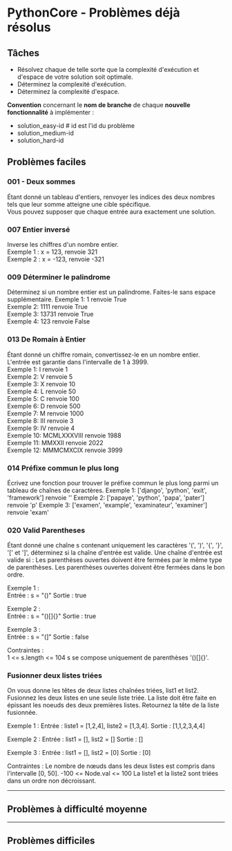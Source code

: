 # PythonCore - Problèmes déjà résolus

## Tâches
- Résolvez chaque de telle sorte que la complexité d'exécution et d'espace de votre solution
soit optimale.
- Déterminez la complexité d'exécution.
- Déterminez la complexité d'espace.

**Convention** concernant le **nom de branche** de chaque **nouvelle fonctionnalité** à implémenter :
+ solution_easy-id # id est l'id du problème
+ solution_medium-id
+ solution_hard-id

## Problèmes faciles

### 001 - Deux sommes
Étant donné un tableau d'entiers, renvoyer les indices des deux nombres tels que leur somme atteigne une cible 
spécifique. <br/>
Vous pouvez supposer que chaque entrée aura exactement une solution.

### 007 Entier inversé
Inverse les chiffres d'un nombre entier. <br/>
Exemple 1 : x = 123, renvoie 321 <br/>
Exemple 2 : x = -123, renvoie -321 <br/>

### 009 Déterminer le palindrome
Déterminez si un nombre entier est un palindrome. Faites-le sans espace supplémentaire.
Exemple 1: 1 renvoie True <br/>
Exemple 2: 1111 renvoie True <br/>
Exemple 3: 13731 renvoie True <br/>
Exemple 4: 123 renvoie False <br/>

### 013 De Romain à Entier
Étant donné un chiffre romain, convertissez-le en un nombre entier. <br/>
L'entrée est garantie dans l'intervalle de 1 à 3999. <br/>
Exemple 1: I renvoie 1 <br/>
Exemple 2: V renvoie 5 <br/>
Exemple 3: X renvoie 10 <br/>
Exemple 4: L renvoie 50 <br/>
Exemple 5: C renvoie 100 <br/>
Exemple 6: D renvoie 500 <br/>
Exemple 7: M renvoie 1000 <br/>
Exemple 8: III renvoie 3 <br/>
Exemple 9: IV renvoie 4 <br/>
Exemple 10: MCMLXXXVIII renvoie 1988 <br/>
Exemple 11: MMXXII renvoie 2022 <br/>
Exemple 12: MMMCMXCIX renvoie 3999 <br/>

### 014 Préfixe commun le plus long
Écrivez une fonction pour trouver le préfixe commun le plus long parmi un tableau de chaînes de caractères.
Exemple 1: ['django', 'python', 'exit', 'framework'] renvoie ''
Exemple 2: ['papaye', 'python', 'papa', 'pater'] renvoie 'p'
Exemple 3: ['examen', 'example', 'examinateur', 'examiner'] renvoie 'exam'


### 020 Valid Parentheses
Étant donné une chaîne s contenant uniquement les caractères '(', ')', '{', '}', '[' et ']', déterminez si la
chaîne d'entrée est valide.
Une chaîne d'entrée est valide si :
Les parenthèses ouvertes doivent être fermées par le même type de parenthèses.
Les parenthèses ouvertes doivent être fermées dans le bon ordre.

Exemple 1 : <br/>
Entrée : s = "()"
Sortie : true

Exemple 2 : <br/>
Entrée : s = "()[]{}"
Sortie : true

Exemple 3 : <br/>
Entrée : s = "(]"
Sortie : false

Contraintes : <br/>
1 <= s.length <= 104
s se compose uniquement de parenthèses '()[]{}'.

### Fusionner deux listes triées
On vous donne les têtes de deux listes chaînées triées, list1 et list2.
Fusionnez les deux listes en une seule liste triée. La liste doit être faite en épissant les noeuds des deux premières listes.
Retournez la tête de la liste fusionnée.

Exemple 1 :
Entrée : liste1 = [1,2,4], liste2 = [1,3,4].
Sortie : [1,1,2,3,4,4]

Exemple 2 :
Entrée : list1 = [], list2 = []
Sortie : []

Exemple 3 :
Entrée : list1 = [], list2 = [0]
Sortie : [0]

Contraintes :
Le nombre de nœuds dans les deux listes est compris dans l'intervalle [0, 50].
-100 <= Node.val <= 100
La liste1 et la liste2 sont triées dans un ordre non décroissant.

---

## Problèmes à difficulté moyenne

---

## Problèmes difficiles

